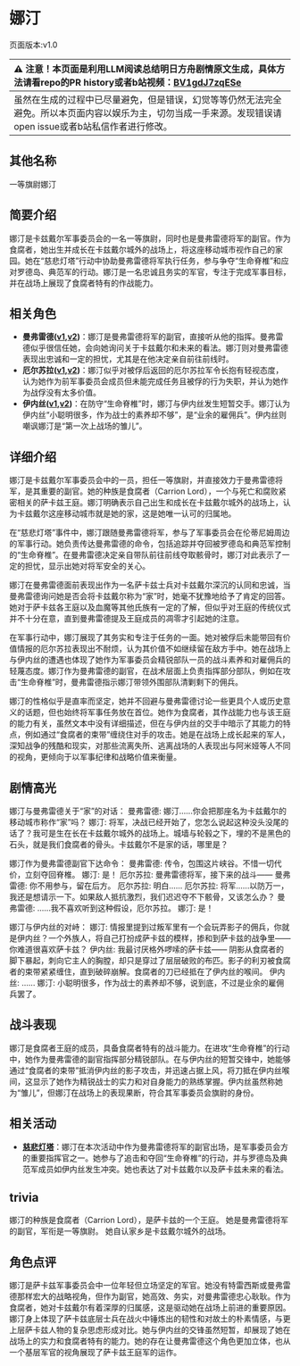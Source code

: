 # 娜汀
页面版本:v1.0
 

| :warning: 注意！本页面是利用LLM阅读总结明日方舟剧情原文生成，具体方法请看repo的PR history或者b站视频：[BV1gdJ7zqESe](https://www.bilibili.com/video/BV1gdJ7zqESe/)         |
|:----------------------------|
| 虽然在生成的过程中已尽量避免，但是错误，幻觉等等仍然无法完全避免。所以本页面内容以娱乐为主，切勿当成一手来源。发现错误请open issue或者b站私信作者进行修改。|



## 其他名称
一等旗尉娜汀
## 简要介绍
娜汀是卡兹戴尔军事委员会的一名一等旗尉，同时也是曼弗雷德将军的副官。作为食腐者，她出生并成长在卡兹戴尔城外的战场上，将这座移动城市视作自己的家园。她在“慈悲灯塔”行动中协助曼弗雷德将军执行任务，参与争夺“生命脊椎”和应对罗德岛、典范军的行动。娜汀是一名忠诚且务实的军官，专注于完成军事目标，并在战场上展现了食腐者特有的作战能力。
## 相关角色
-   **曼弗雷德([v1](extended_char_man_fu_lei_de.md),[v2](../char_v3/extended_char_man_fu_lei_de.md))**：娜汀是曼弗雷德将军的副官，直接听从他的指挥。曼弗雷德似乎很信任她，会向她询问关于卡兹戴尔和未来的看法。娜汀则对曼弗雷德表现出忠诚和一定的担忧，尤其是在他决定亲自前往前线时。
-   **厄尔苏拉([v1](extended_char_e_er_su_la.md),[v2](../char_v3/extended_char_e_er_su_la.md))**：娜汀似乎对被俘后返回的厄尔苏拉军令长抱有轻视态度，认为她作为前军事委员会成员但未能完成任务且被俘的行为失职，并认为她作为战俘没有太多价值。
-   **伊内丝([v1](char_4087_ines.md),[v2](../char_v3/char_4087_ines.md))**：在防守“生命脊椎”时，娜汀与伊内丝发生短暂交手。娜汀认为伊内丝“小聪明很多，作为战士的素养却不够”，是“业余的雇佣兵”。伊内丝则嘲讽娜汀是“第一次上战场的雏儿”。
## 详细介绍
娜汀是卡兹戴尔军事委员会中的一员，担任一等旗尉，并直接效力于曼弗雷德将军，是其重要的副官。她的种族是食腐者（Carrion Lord），一个与死亡和腐败紧密相关的萨卡兹王庭。娜汀明确表示自己出生和成长在卡兹戴尔城外的战场上，认为卡兹戴尔这座移动城市就是她的家，这是她唯一认可的归属地。

在“慈悲灯塔”事件中，娜汀跟随曼弗雷德将军，参与了军事委员会在伦蒂尼姆周边的军事行动。她负责传达曼弗雷德的命令，包括追踪并夺回被罗德岛和典范军控制的“生命脊椎”。在曼弗雷德决定亲自带队前往前线夺取骸骨时，娜汀对此表示了一定的担忧，显示出她对将军安全的关心。

娜汀在曼弗雷德面前表现出作为一名萨卡兹士兵对卡兹戴尔深沉的认同和忠诚，当曼弗雷德询问她是否会将卡兹戴尔称为“家”时，她毫不犹豫地给予了肯定的回答。她对于萨卡兹各王庭以及血魔等其他氏族有一定的了解，但似乎对王庭的传统仪式并不十分在意，直到曼弗雷德提及王庭成员的凋零才引起她的注意。

在军事行动中，娜汀展现了其务实和专注于任务的一面。她对被俘后未能带回有价值情报的厄尔苏拉表现出不耐烦，认为其价值不如继续留在敌方手中。她在战场上与伊内丝的遭遇也体现了她作为军事委员会精锐部队一员的战斗素养和对雇佣兵的轻蔑态度。娜汀作为曼弗雷德的副官，在战术层面上负责指挥部分部队，例如在攻击“生命脊椎”时，曼弗雷德指示娜汀带领外围部队清剿剩下的佣兵。

娜汀的性格似乎是直率而坚定，她并不回避与曼弗雷德讨论一些更具个人或历史意义的话题，但也始终将军事任务放在首位。她作为食腐者，其作战能力也与该王庭的能力有关，虽然文本中没有详细描述，但在与伊内丝的交手中暗示了其能力的特点，例如通过“食腐者的束带”缠绕住对手的攻击。她是在战场上成长起来的军人，深知战争的残酷和现实，对那些流离失所、逃离战场的人表现出与阿米娅等人不同的视角，更倾向于以军事纪律和战略价值来衡量。
## 剧情高光
娜汀与曼弗雷德关于“家”的对话：
曼弗雷德: 娜汀......你会把那座名为卡兹戴尔的移动城市称作“家”吗？
娜汀: 将军，决战已经开始了，您怎么说起这种没头没尾的话了？我可是生在长在卡兹戴尔城外的战场上。城墙与轮毂之下，埋的不是黑色的石头，就是我们食腐者的骨头。卡兹戴尔不是家的话，哪里是？

娜汀作为曼弗雷德副官下达命令：
曼弗雷德: 传令，包围这片峡谷。不惜一切代价，立刻夺回脊椎。
娜汀: 是！
厄尔苏拉: 曼弗雷德将军，接下来的战斗——
曼弗雷德: 你不用参与，留在后方。
厄尔苏拉: 明白......
厄尔苏拉: 将军......以防万一，我还是想请示一下。如果敌人抵抗激烈，我们迟迟夺不下骸骨，又该怎么办？
曼弗雷德: ......我不喜欢听到这种假设，厄尔苏拉。
娜汀: 是！

娜汀与伊内丝的对峙：
娜汀: 情报里提到过叛军里有一个会玩弄影子的佣兵，你就是伊内丝？一个外族人，将自己打扮成萨卡兹的模样，掺和到萨卡兹的战争里——你难道很喜欢萨卡兹？
伊内丝: 我最讨厌格外啰嗦的萨卡兹——
阴影从食腐者的脚下暴起，刺向它主人的胸膛，却只是穿过了层层破败的布匹。影子的利刃被食腐者的束带紧紧缠住，直到破碎崩解。食腐者的刀已经抵在了伊内丝的喉间。
伊内丝: ......
娜汀: 小聪明很多，作为战士的素养却不够，说到底，不过是业余的雇佣兵罢了。
## 战斗表现
娜汀是食腐者王庭的成员，具备食腐者特有的战斗能力。在进攻“生命脊椎”的行动中，她作为曼弗雷德的副官指挥部分精锐部队。在与伊内丝的短暂交锋中，她能够通过“食腐者的束带”抵消伊内丝的影子攻击，并迅速占据上风，将刀抵在伊内丝喉间，这显示了她作为精锐战士的实力和对自身能力的熟练掌握。伊内丝虽然称她为“雏儿”，但娜汀在战场上的表现果断，符合其军事委员会旗尉的身份。
## 相关活动
-   **[慈悲灯塔](../stories/main_14.md)**：娜汀在本次活动中作为曼弗雷德将军的副官出场，是军事委员会方的重要指挥官之一。她参与了追击和夺回“生命脊椎”的行动，并与罗德岛及典范军成员如伊内丝发生冲突。她也表达了对卡兹戴尔以及萨卡兹未来的看法。
## trivia
娜汀的种族是食腐者（Carrion Lord），是萨卡兹的一个王庭。
她是曼弗雷德将军的副官，军衔是一等旗尉。
她自认家乡是卡兹戴尔城外的战场。
## 角色点评
娜汀是萨卡兹军事委员会中一位年轻但立场坚定的军官。她没有特雷西斯或曼弗雷德那样宏大的战略视角，但作为副官，她高效、务实，对曼弗雷德忠心耿耿。作为食腐者，她对卡兹戴尔有着深厚的归属感，这是驱动她在战场上前进的重要原因。娜汀身上体现了萨卡兹底层士兵在战火中锤炼出的韧性和对故土的朴素情感，与更上层萨卡兹人物的复杂思虑形成对比。她与伊内丝的交锋虽然短暂，却展现了她在战场上的实力和食腐者特有的能力。她的存在让曼弗雷德这个角色更加立体，也从一个基层军官的视角展现了萨卡兹王庭军的运作。